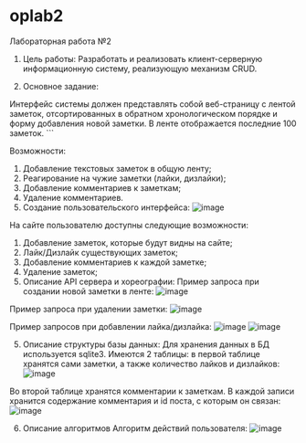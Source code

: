 # oplab2
 Лабораторная работа №2


1. Цель работы:
Разработать и реализовать клиент-серверную информационную систему, реализующую механизм CRUD.

2. Основное задание:

Интерфейс системы должен представлять собой веб-страницу с лентой заметок, отсортированных в обратном хронологическом порядке и форму добавления новой заметки. В ленте отображается последние 100 заметок. ```

Возможности: 

1. Добавление текстовых заметок в общую ленту; 
1. Реагирование на чужие заметки (лайки, дизлайки); 
1. Добавление комментариев к заметкам;
1. Удаление комментариев.
1. Создание пользовательского интерфейса:
![image](https://user-images.githubusercontent.com/92341295/209483154-0ee96911-e842-413e-8eee-20ab682c53f0.png)

На сайте пользователю доступны следующие возможности: 

1. Добавление заметок, которые будут видны на сайте; 
1. Лайк/Дизлайк существующих заметок;
1. Добавление комментариев к каждой заметке;
1. Удаление заметок;
4. Описание API сервера и хореографии:
Пример запроса при создании новой заметки в ленте:
![image](https://user-images.githubusercontent.com/92341295/209483160-875cbdf4-4f93-47ec-ae9c-298b99dc9015.png)



Пример запроса при удалении заметки:
![image](https://user-images.githubusercontent.com/92341295/209483162-33ef96f2-f8a6-4b15-84fe-8b933525d56b.png)



Пример запросов при добавлении лайка/дизлайка:
![image](https://user-images.githubusercontent.com/92341295/209483165-e339abd0-b671-4495-ada0-2b3acc265457.png)
![image](https://user-images.githubusercontent.com/92341295/209483167-2a77f09f-da61-46c6-9f47-215bc1a78861.png)



5. Описание структуры базы данных:
Для хранения данных в БД используется sqlite3. Имеются 2 таблицы: в первой таблице хранятся сами заметки, а также количество лайков и дизлайков:
![image](https://user-images.githubusercontent.com/92341295/209483173-dd784b52-aea9-4cee-a1ba-68bfff440a14.png)



Во второй таблице хранятся комментарии к заметкам. В каждой записи хранится содержание комментария и id поста, с которым он связан:
![image](https://user-images.githubusercontent.com/92341295/209483188-def74fc1-52fe-4e69-b3a9-3ca38e66f6d6.png)



6. Описание алгоритмов
Алгоритм действий пользователя:
![image](https://user-images.githubusercontent.com/92341295/209483192-15b06979-725e-424b-8ef4-accd52f6c4f9.png)



